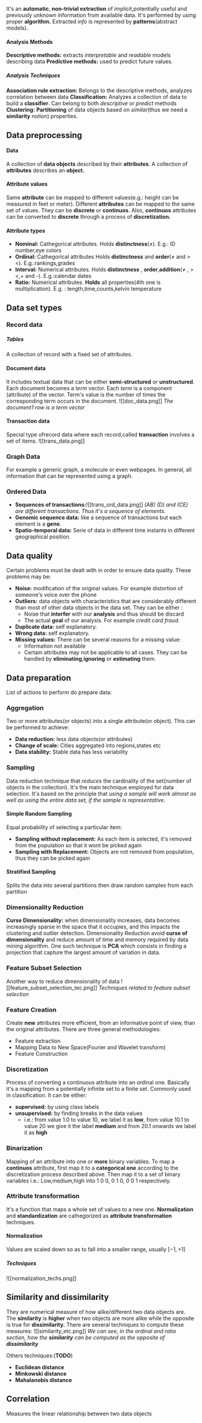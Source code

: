 It's an **automatic**, **non-trivial extraction** of implicit,potentially useful and previously unknown information from available data.
It's performed by using proper **algorithm.**
Extracted *info* is represented by **patterns**(abstract models).

#### Analysis Methods
**Descriptive methods:** extracts *interpretable* and *readable* models describing data
**Predictive methods:** used to predict future values.

##### Analysis Techniques
**Association rule extraction:** Belongs to the descriptive methods, analyzes correlation between data
**Classification:** Analyzes a collection of data to build a **classifier**. Can belong to both *descriptive* or *predict* methods
**Clustering:** **Partitioning** of data objects based on *similar*(thus we need a **similarity** notion) properties.

## Data preprocessing

#### Data
A collection of **data objects** described by their **attributes**.
A collection of **attributes** describes an **object.**

#### Attribute values
Same **attribute** can be mapped to different values(e.g.: height can be measured in feet or meter).
Different **attributes** can be mapped to the same set of values.
They can be **discrete** or **continuos**.
Also, **continuos** attributes can be converted to **discrete** through a process of **discretization.**

#### Attribute types
- **Nominal:** Cathegorical attributes. Holds **distinctness**($\neq$). E.g.: ID number,eye colors
- **Ordinal:** Cathegorical attributes Holds **distinctness** and **order**($\neq$ and $\gt$ $\lt$). E.g.:rankings,grades
- **Interval:** Numerical attributes. Holds **distinctness** , **order**,**addition**($\neq$ , $\gt$ $\lt$,+ and -). E.g.:calendar dates
- **Ratio:**  Numerical attributes. **Holds** all properties(4th one is multiplication). E.g. : length,time,counts,kelvin temperature

## Data set types

### Record data
##### Tables
A collection of record with a fixed set of attributes.
#### Document data
It includes textual data that can be either **semi-structured** or **unstructured**.
Each document becomes a *term* vector.
Each *term* is a component (attribute) of the vector. Term's value is the number of times the corresponding term occurs in the document.
![[doc_data.png]]
*The document1 row is a term vector*
#### Transaction data
Special type ofrecord data where each record,called **transaction** involves a set of items.
![[trans_data.png]]
### Graph Data
For example a generic graph, a molecule or even webpages.
In general, all information that can be represented using a graph.
### Ordered Data
- **Sequences of transactions:**![[trans_ord_data.png]]
  *(AB) (D) and (CE) are different transactions. Thus it's a sequence of elements.*
- **Genomic sequence data:** like a sequence of transactions but each element is a **gene**.
- **Spatio-temporal data:** Serie of data in different time instants in different geographical position.

## Data quality
Certain problems must be dealt with in order to ensure data quality.
These problems may be:
- **Noise:** modification of the original values. For example distortion of someone's voice over the phone
- **Outliers:** data objects with characteristics that are considerably different than most of other data objects in the data set. They can be either :
	- Noise that **interfer** with our **analysis** and thus should be discard
	- The actual **goal** of our analysis. For example *credit card fraud*.
- **Duplicate data:** self explanatory.
- **Wrong data:** self explanatory.
- **Missing values:** There can be several reasons for a missing value:
	- Information not available
	- Certain attributes may not be applicable to all cases.
	  They can be handled by **eliminating**,**ignoring** or **estimating** them.

## Data preparation
List of actions to perform do prepare data:
### Aggregation
Two or more attributes(or objects) into a single attribute(or object).
This can be performed to achieve:
  - **Data reduction:** less data objects(or attributes)
  - **Change of scale:** Cities aggregated into regions,states etc
  - **Data stability:** Stable data has less variability
  
### Sampling 
Data reduction technique that *reduces* the cardinality of the set(number of objects in the collection).
It's the main technique employed for data selection.
It's based on the principle that *using a sample will work almost as well as using the entire data set, if the sample is representative*.
#### Simple Random Sampling
Equal probability of selecting a particular item:
- **Sampling without replacement:** As each item is selected, it's removed from the population so that it wont be picked again
- **Sampling with Replacement:** Objects are not removed from population, thus they can be picked again
#### Stratified Sampling
Splits the data into several partitions then draw random samples from each partition


### Dimensionality Reduction
**Curse Dimensionality:** when dimensionality increases, data becomes increasingly sparse in the space that it occupies, and this impacts the clustering and outlier detection.
Dimensionality Reduction avoid **curse of dimensionality** and reduce amount of time and memory required by data mining algorithm.
One such technique is **PCA** which consists in finding a projection that capture the largest amount of variation in data.

### Feature Subset Selection
Another way to reduce dimensionality of data
![[feature_subset_selection_tec.png]]
*Techniques related to feature subset selection*

### Feature Creation
Create **new** attributes more efficient, from an informative point of view, than the original attributes.
There are three general methodologies:
- Feature extraction
- Mapping Data to New Space(Fourier and Wavelet transform)
- Feature Construction

### Discretization
Process of converting a continuous attribute into  an ordinal one.
Basically it's a mapping from a potentially infinite set to a finite set.
Commonly used in classification.
It can be either:
- **supervised:** by using class labels
- **unsupervised:** by finding breaks in the data values
	- i.e.: from value 1.0 to value 10, we label it as **low**, from value 10.1 to value 20 we give it the label **medium** and from 20.1 onwards we label it as **high** 

### Binarization
Mapping of an attribute into one or **more** binary variables.
To map a **continuos** attribute, first map it to a **categorical one** according to the discretization process described above.
Then map it to a set of binary variables
i.e.: Low,medium,high into 1 0 0, 0 1 0, 0 0 1 respectively.

### Attribute transformation
It's a function that maps a whole set of values to a new one. 
**Normalization** and **standardization** are cathegorized as **attribute transformation** techniques.
#### Normalization
Values are scaled down so as to fall into a smaller range, usually $[-1,+1]$
##### Techniques
![[normalization_techs.png]]

## Similarity and dissimilarity
They are numerical measure of how alike/different two data objects are.
The **similarity** is **higher** when two objects are more alike while the opposite is true for **dissimilarity.**
There are several techniques to compute these measures:
![[similarity_etc.png]]
*We can see, in the ordinal and ratio section, how the **similarity** can be computed as the opposite of **dissimilarity***

Others techniques:(**TODO**)
- **Euclidean distance**
- **Minkowski distance**
- **Mahalanobis distance**

## Correlation
Measures the linear relationship between two data objects